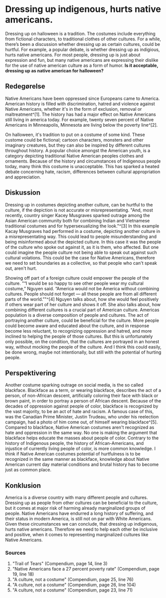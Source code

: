 # Dressing up indigenous, hurts native americans.

Dressing up on halloween is a tradition. The costumes include everything from fictional characters, to traditional clothes of other cultures. For a while, there’s been a discussion whether dressing up as certain cultures, could be hurtful. For example, a popular debate, is whether dressing up as indigious, hurts native americans. For most people, dressing up is just about expression and fun, but many native americans are expressing their dislike for the use of native american culture as a form of humor. **Is it acceptable, dressing up as native american for halloween?**

## Redegørelse

Native Americans have been oppressed since Europeans came to America. American history is filled with discrimination, hatred and violence against Native Americans, whether it's in the form of exclusion, removal or maltreatment^[1]. The history has had a major effect on Native Americans still living in america today. For example, twenty seven percent of Native Americans in Minneapolis, Minnesota are living below the poverty line^[2].

On halloween, it's tradition to put on a costume of some kind. These custome could be fictional; cartoon characters, monsters and other imaginary creatures, but they can also be inspired by different cultures throughout history. A popular choice amongst the American youth, is a category depicting traditional Native American peoples clothes and ornaments. Because of the history and circumstances of Indigenous people today, many think this costume is unacceptable. This has sparked a heated debate concerning hate, racism, differences between cultural appropriation and appreciation.

## Diskussion

Dressing up in costumes depicting another culture, can be hurtful to the culture, if the depiction is not accurate or misrepresentating. "And, most recently, country singer Kacey Musgraves sparked outrage among the Asian American community both for combining Indian and Vietnamese traditional costumes and for hypersexualizing the look."^[3] In this example Kacay Musgraves had performed in a costume, depicting another culture in a misrepresentating way. This could lead to people misunderstanding and being misinformed about the depicted culture. In this case it was the people of the culture who spoke out against it, as it is them, who affected. But one could imagine the people culture not being able to speak out against such cultural volations. This could be the case for Native Americans, therefore we need to set boundaries as a collective, so that people who can't speak out, aren't hurt.

Showing off part of a foreign culture could empower the people of the culture. "“I would be so happy to see other people wear my cultural costume,” Nguyen said. “America would not be America without combining cultures. People should not forget — all these people are from all different parts of the world.”"^[4] Nguyen talks about, how she would feel positively if others wear part of her culture and shows it off. She also talks about, how combining different cultures is a crucial part of American culture. Americas population is a diverse composition of people and cultures. The act of portraying another culture, could be beneficial for the culture. More people could become aware and educated about the culture, and in response become less reluctant, to recognizing oppression and hatred, and more inclined to helping the people of those cultures. But this is unfortunately only possible, on the condition, that the cultures are portrayed in an honest way, without mocking the people of the culture. And I think this could easily, be done wrong, maybe not intentionally, but still with the potential of hurting people.

## Perspektivering

Another costume sparking outrage on social media, is the so called blackface. Blackface as a term, or wearing blackface, describes the act of a person, of non-African descent, artificially coloring their face with black or brown paint, in order to portray a person of African descent. Because of the decades of oppression against people of color, blackface is recognized by the vast majority, to be an act of hate and racism. A famous case of this, was the Canadian Prime Minister, Justin Trudeau, who under his reelection campaign, had a photo of him come out, of himself wearing blackface^[5]. Compared to blackface, Native American costumes aren't recognized as hate and oppression in the same way. No one is making the argument that blackface helps educate the masses about people of color. Contrary to the history of Indigenous people, the history of African-Americans, and injustice of currently living people of color, is more common knowledge. I think if Native American costumes potential of hurtfulness is to be recognized in the same manner as blackface, knowledge about Native American current day material conditions and brutal history has to become just as common place.

## Konklusion

America is a diverse country with many different people and cultures. Dressing up as people from other cultures can be beneficial to the culture, but it comes at major risk of harming already marginalized groups of people. Native Americans have endurred a long history of suffering, and their status in modern America, is still not on par with White Americans. Given these circumstances we can conclude, that dressing up indigenous, hurts native americans. Therefore we need to help each other be inclusive and positive, when it comes to representing marginalized cultures like Native Americans.

### Sources

1. "Trail of Tears" (Compendium, page 14, line 3)
2. "Native Americans face a 27 percent poverty rate" (Compendium, page 19, line 18)
3. "A culture, not a costume" (Compendium, page 25, line 76)
4. "A culture, not a costume" (Compendium, page 26, line 104)
5. "A culture, not a costume" (Compendium, page 23, line 71)
